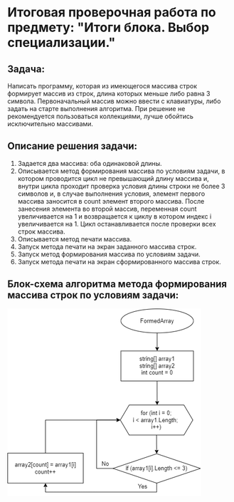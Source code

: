 # Итоговая проверочная работа по предмету: **"Итоги блока. Выбор специализации."**

## Задача:
Написать программу, которая из имеющегося массива строк формирует массив из строк, длина которых меньше либо равна 3 символа. Первоначальный массив можно ввести с клавиатуры, либо задать на старте выполнения алгоритма. При решение не рекомендуется пользоваться коллекциями, лучше обойтись исключительно массивами.

## Описание решения задачи:
1. Задается два массива: оба одинаковой длины. 
2. Описывается метод формирования массива по условиям задачи, в котором проводится цикл не превышающий длину массива и, внутри цикла проходит проверка условия длины строки не более 3 символов и, в случае выполнения условия, элемент первого массива заносится в count элемент второго массива. После занесения элемента во второй массив, переменная count увеличивается на 1 и возвращается к циклу в котором индекс i увеличивается на 1. Цикл останавливается после проверки всех строк массива.
3. Описывается метод печати массива.
4. Запуск метода печати на экран заданного массива строк.
5. Запуск метод формирования массива по условиям задачи.
6. Запуск метода печати на экран сформированного массива строк.

## Блок-схема алгоритма метода формирования массива строк по условиям задачи:

![Block_diagram](/Block_diagram/Block_diagram.png)
